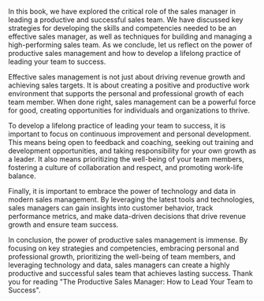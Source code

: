 
In this book, we have explored the critical role of the sales manager in leading a productive and successful sales team. We have discussed key strategies for developing the skills and competencies needed to be an effective sales manager, as well as techniques for building and managing a high-performing sales team. As we conclude, let us reflect on the power of productive sales management and how to develop a lifelong practice of leading your team to success.

Effective sales management is not just about driving revenue growth and achieving sales targets. It is about creating a positive and productive work environment that supports the personal and professional growth of each team member. When done right, sales management can be a powerful force for good, creating opportunities for individuals and organizations to thrive.

To develop a lifelong practice of leading your team to success, it is important to focus on continuous improvement and personal development. This means being open to feedback and coaching, seeking out training and development opportunities, and taking responsibility for your own growth as a leader. It also means prioritizing the well-being of your team members, fostering a culture of collaboration and respect, and promoting work-life balance.

Finally, it is important to embrace the power of technology and data in modern sales management. By leveraging the latest tools and technologies, sales managers can gain insights into customer behavior, track performance metrics, and make data-driven decisions that drive revenue growth and ensure team success.

In conclusion, the power of productive sales management is immense. By focusing on key strategies and competencies, embracing personal and professional growth, prioritizing the well-being of team members, and leveraging technology and data, sales managers can create a highly productive and successful sales team that achieves lasting success. Thank you for reading "The Productive Sales Manager: How to Lead Your Team to Success".
